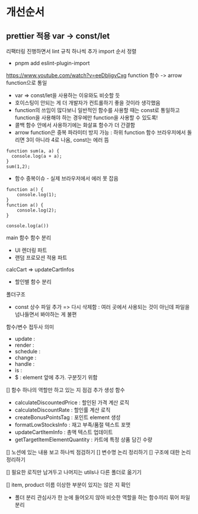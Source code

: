 # 개선순서
prettier 적용
var -> const/let
- 

리팩터링 진행하면서 lint 규칙 하나씩 추가
import 순서 정렬
- pnpm add eslint-plugin-import

https://www.youtube.com/watch?v=eeDbljgvCxg
function 함수 -> arrow function으로 통일
- var => const/let을 사용하는 이유와도 비슷할 듯
- 호이스팅이 안되는 게 더 개발자가 컨트롤하기 좋을 것이라 생각했음
- function의 쓰임이 많다보니 일반적인 함수를 사용할 때는 const로 통일하고 function을 사용해야 하는 경우에만 function을 사용할 수 있도록!
- 콜백 함수 안에서 사용하기에는 화살표 함수가 더 간결함
- arrow function은 중복 파라미터 방지 가능 : 하위 function 함수 브라우저에서 돌리면 3이 아니라 4로 나옴, const는 에러 뜸
```
function sum(a, a) {
  console.log(a + a);
}
sum(1,2);
```
- 함수 중복이슈 - 실제 브라우저에서 에러 못 잡음
```
function a() {
    console.log(1);
}
function a() {
    console.log(2);
}

console.log(a())
```

main 함수 함수 분리
- UI 렌더링 파트
- 랜덤 프로모션 적용 파트

calcCart => updateCartInfos
- 할인별 함수 분리

폴더구조
- const 상수 파일 추가 => 다시 삭제함 : 여러 곳에서 사용되는 것이 아닌데 파일을 넘나들면서 봐야하는 게 불편

함수/변수 접두사 의미
- update : 
- render : 
- schedule : 
- change : 
- handle :
- is :
- $ : element 앞에 추가. 구분짓기 위함


[] 함수 하나의 역할만 하고 있는 지 점검
추가 생성 함수
- calculateDiscountedPrice : 할인된 가격 계산 로직
- calculateDiscountRate : 할인률 계산 로직
- createBonusPointsTag : 포인트 element 생성
- formatLowStocksInfo : 재고 부족/품절 텍스트 포맷
- updateCartItemInfo : 총액 텍스트 업데이트
- getTargetItemElementQuantity : 카트에 특정 상품 담긴 수량

[] 노션에 있는 내용 보고 하나씩 점검하기
[] 변수명 논리 정리하기
[] 구조에 대한 논리 정리하기

[] 필요한 로직만 남겨두고 나머지는 utils나 다른 폴더로 옮기기

[] item, product 이름 이상한 부분이 있지는 않은 지 확인

- 폴더 분리
관심사가 한 눈에 들어오지 않아 비슷한 역할을 하는 함수끼리 묶어 파일 분리
